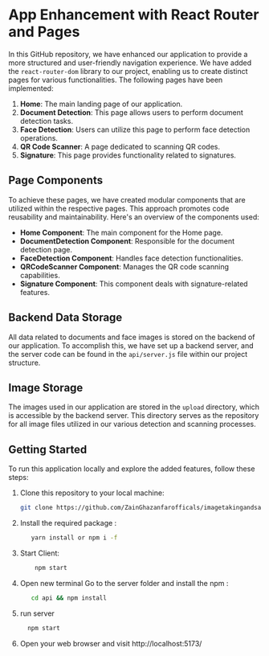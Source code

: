 # App Enhancement with React Router and Pages

In this GitHub repository, we have enhanced our application to provide a more structured and user-friendly navigation experience. We have added the `react-router-dom` library to our project, enabling us to create distinct pages for various functionalities. The following pages have been implemented:

1. **Home**: The main landing page of our application.
2. **Document Detection**: This page allows users to perform document detection tasks.
3. **Face Detection**: Users can utilize this page to perform face detection operations.
4. **QR Code Scanner**: A page dedicated to scanning QR codes.
5. **Signature**: This page provides functionality related to signatures.

## Page Components

To achieve these pages, we have created modular components that are utilized within the respective pages. This approach promotes code reusability and maintainability. Here's an overview of the components used:

- **Home Component**: The main component for the Home page.
- **DocumentDetection Component**: Responsible for the document detection page.
- **FaceDetection Component**: Handles face detection functionalities.
- **QRCodeScanner Component**: Manages the QR code scanning capabilities.
- **Signature Component**: This component deals with signature-related features.

## Backend Data Storage

All data related to documents and face images is stored on the backend of our application. To accomplish this, we have set up a backend server, and the server code can be found in the `api/server.js` file within our project structure.

## Image Storage

The images used in our application are stored in the `upload` directory, which is accessible by the backend server. This directory serves as the repository for all image files utilized in our various detection and scanning processes.

## Getting Started

To run this application locally and explore the added features, follow these steps:

1. Clone this repository to your local machine:

   ```bash
   git clone https://github.com/ZainGhazanfarofficals/imagetakingandsaving.git
   ```
2. Install the required package  :
   ```bash
      yarn install or npm i -f
   ```
3. Start Client:
   ```bash 
       npm start
   ```
   
5. Open new terminal Go to the server folder and install the npm :
   ```bash
      cd api && npm install
   ```
6. run server
     ```bash
       npm start
     ```
7. Open your web browser and visit http://localhost:5173/
     
